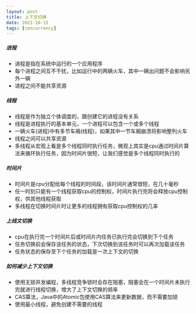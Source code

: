 ```yaml
---
layout: post
title: 上下文切换
date: 2021-10-15
tags: [concurrency]
---
```


##### 进程
- 进程是指在系统中运行的一个应用程序
- 每个进程之间互不干扰，比如运行中的两辆火车，其中一辆出问题不会影响另外一辆
- 进程之间不能共享资源

##### 线程
- 线程是作为独立个体调度的，跟创建它的进程没有关系
- 线程是进程执行的基本单元，一个进程可以包含一个或多个线程 
- 一辆火车(进程)中有多节车厢(线程)，如果其中一节车厢崩溃将影响整列火车
- 线程之间可以共享资源
- 多线程从宏观上看是多个线程同时执行任务，微观上其实是cpu通过时间片算法来循环执行任务，因为时间片很短，让我们感觉是多个线程同时执行的

##### 时间片
- 时间片是cpu分配给每个线程的时间段，该时间片通常很短，在几十毫秒
- 任一时刻只能有一个线程获取cpu的控制权，时间片执行完将会释放cpu控制权，供其他线程获取
- 多线程在切换时间片时让更多的线程拥有获取cpu控制权的几率

##### 上线文切换
- cpu在执行完一个时间片后或时间片内任务已执行完会切换到下个任务
- 任务切换前会保存该任务的状态，下次切换到该任务时可以再次加载该任务
- 任务状态的保存至下个任务的加载是一次上下文的切换

##### 如何减少上下文切换
- 使用无锁并发编程，多线程竞争锁时会存在阻塞，阻塞会在一个时间片未执行完就进行线程切换，增大了上下文切换的频率
- CAS算法，Java中的Atomic包使用CAS算法来更新数据，而不需要加锁
- 使用最小线程，避免创建不需要的线程